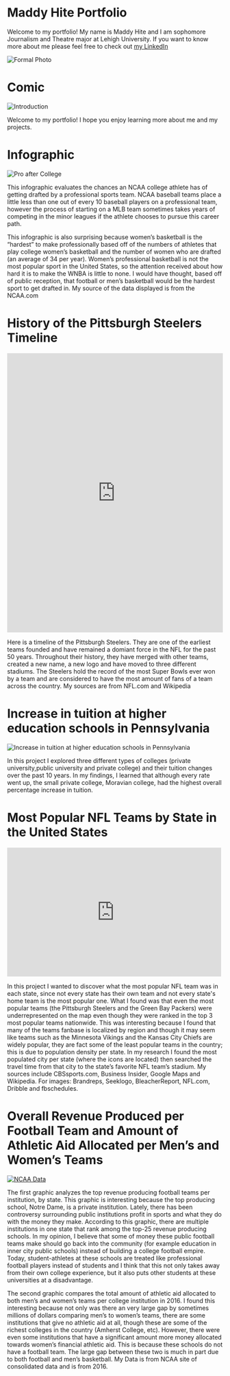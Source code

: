 # Maddy Hite Portfolio 

 Welcome to my portfolio! My name is Maddy Hite and I am sophomore Journalism and Theatre major at Lehigh University. 
If you want to know more about me please feel free to check out [my LinkedIn](https://www.linkedin.com/feed/)

![Formal Photo](https://github.com/MaddyHite/MaddyHite.github.io/blob/master/imageedit_4_8435498449.png?raw=true)

# Comic

![Introduction](https://github.com/MaddyHite/MaddyHite.github.io/blob/master/Screen%20Shot%202018-05-01%20at%2010.09.15%20PM.png?raw=true)

Welcome to my portfolio! I hope you enjoy learning more about me and my projects. 


# Infographic

![Pro after College](https://github.com/MaddyHite/MaddyHite.github.io/blob/master/Chances%20of%20Going%20Pro%20After%20College.png?raw=true)

 This infographic evaluates the chances an NCAA college athlete has of getting drafted by a professional sports team. NCAA baseball teams place a little less than one out of every 10 baseball players on a professional team, however the process of starting on a MLB team sometimes takes years of competing in the minor leagues if the athlete chooses to pursue this career path. 
 
 This infographic is also surprising because women’s basketball is the “hardest” to make professionally based off of the numbers of athletes that play college women’s basketball and the number of women who are drafted (an average of 34 per year). Women’s professional basketball is not the most popular sport in the United States, so the attention received about how hard it is to make the WNBA is little to none. I would have thought, based off of public reception, that football or men’s basketball would be the hardest sport to get drafted in. My source of the data displayed is from the NCAA.com 


# History of the Pittsburgh Steelers Timeline

<iframe src='https://cdn.knightlab.com/libs/timeline3/latest/embed/index.html?source=1dUiv4CEpOlvNDrUKl9_w-pvcLxTUO3wMQC72jI0NWW4&font=Default&lang=en&initial_zoom=2&height=650' width='100%' height='650' webkitallowfullscreen mozallowfullscreen allowfullscreen frameborder='0'></iframe> 

 Here is a timeline of the Pittsburgh Steelers. They are one of the earliest teams founded and have remained a domiant force in the NFL for the past 50 years. Throughout their history, they have merged with other teams, created a new name, a new logo and have moved to three different stadiums. The Steelers hold the record of the most Super Bowls ever won by a team and are considered to have the most amount of fans of a team across the country. My sources are from NFL.com and Wikipedia  

# Increase in tuition at higher education schools in Pennsylvania

![Increase in tuition at higher education schools in Pennsylvania](https://github.com/MaddyHite/MaddyHite.github.io/blob/master/tuitionchartbuilder.png?raw=true)

 In this project I explored three different types of colleges (private university,public university and private college) and their tuition changes over the past 10 years. In my findings, I learned that although every rate went up, the small private college, Moravian college, had the highest overall percentage increase in tuition.


# Most Popular NFL Teams by State in the United States

<iframe width="500" height="300" scrolling="no" frameborder="no" src="https://fusiontables.google.com/embedviz?q=select+col0+from+1vruPRo0QypH36gu_TD2ubkOhQ-f0VvD_Axp4SrU8&amp;viz=MAP&amp;h=false&amp;lat=40.30716820383361&amp;lng=-90.29721901249997&amp;t=1&amp;z=4&amp;l=col0&amp;y=2&amp;tmplt=2&amp;hml=ONE_COL_LAT_LNG"></iframe>

In this project I wanted to discover what the most popular NFL team was in each state, since not every state has their own team and not every state's home team is the most popular one. What I found was that even the most popular teams (the Pittsburgh Steelers and the Green Bay Packers) were underrepresented on the map even though they were ranked in the top 3 most popular teams nationwide. This was interesting because I found that many of the teams fanbase is localized by region and though it may seem like teams such as the Minnesota Vikings and the Kansas City Chiefs are widely popular, they are fact some of the least popular teams in the country; this is due to population density per state. In my research I found the most populated city per state (where the icons are located) then searched the travel time from that city to the state’s favorite NFL team’s stadium. My sources include CBSsports.com, Business Insider, Google Maps and Wikipedia. For images: Brandreps, Seeklogo, BleacherReport, NFL.com, Dribble and fbschedules. 


# Overall Revenue Produced per Football Team and Amount of Athletic Aid Allocated per Men’s and Women’s Teams

<div class='tableauPlaceholder' id='viz1525054527089' style='position: relative'><noscript><a href='#'><img alt='NCAA Data ' src='https:&#47;&#47;public.tableau.com&#47;static&#47;images&#47;D8&#47;D8YP33GBF&#47;1_rss.png' style='border: none' /></a></noscript><object class='tableauViz'  style='display:none;'><param name='host_url' value='https%3A%2F%2Fpublic.tableau.com%2F' /> <param name='embed_code_version' value='3' /> <param name='path' value='shared&#47;D8YP33GBF' /> <param name='toolbar' value='yes' /><param name='static_image' value='https:&#47;&#47;public.tableau.com&#47;static&#47;images&#47;D8&#47;D8YP33GBF&#47;1.png' /> <param name='animate_transition' value='yes' /><param name='display_static_image' value='yes' /><param name='display_spinner' value='yes' /><param name='display_overlay' value='yes' /><param name='display_count' value='yes' /><param name='filter' value='publish=yes' /></object></div><script type='text/javascript'>var divElement = document.getElementById('viz1525054527089');var vizElement = divElement.getElementsByTagName('object')[0];                    vizElement.style.width='1016px';vizElement.style.height='991px';var scriptElement = document.createElement('script');scriptElement.src = 'https://public.tableau.com/javascripts/api/viz_v1.js';vizElement.parentNode.insertBefore(scriptElement, vizElement);</script>

 The first graphic analyzes the top revenue producing football teams per institution, by state. This graphic is interesting because the top producing school, Notre Dame, is a private institution. Lately, there has been controversy surrounding public institutions profit in sports and what they do with the money they make. According to this graphic, there are multiple institutions in one state that rank among the top-25 revenue producing schools. In my opinion, I believe that some of money these public football teams make should go back into the community (for example education in inner city public schools) instead of building a college football empire. Today, student-athletes at these schools are treated like professional football players instead of students and I think that this not only takes away from their own college experience, but it also puts other students at these universities at a disadvantage. 

 The second graphic compares the total amount of athletic aid allocated to both men’s and women’s teams per college institution in 2016. I found this interesting because not only was there an very large gap by sometimes millions of dollars comparing men’s to women’s teams, there are some institutions that give no athletic aid at all, though these are some of the richest colleges in the country (Amherst College, etc). However, there were even some institutions that have a significant amount more money allocated towards women’s financial athletic aid. This is because these schools do not have a football team. The large gap between these two is much in part due to both football and men’s basketball. My Data is from NCAA site of consolidated data and is from 2016. 
